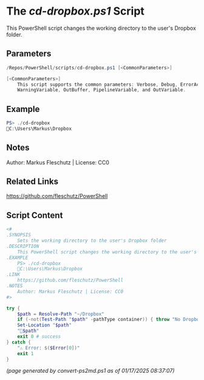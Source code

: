 The *cd-dropbox.ps1* Script
===========================

This PowerShell script changes the working directory to the user's Dropbox folder.

Parameters
----------
```powershell
/Repos/PowerShell/scripts/cd-dropbox.ps1 [<CommonParameters>]

[<CommonParameters>]
    This script supports the common parameters: Verbose, Debug, ErrorAction, ErrorVariable, WarningAction, 
    WarningVariable, OutBuffer, PipelineVariable, and OutVariable.
```

Example
-------
```powershell
PS> ./cd-dropbox
📂C:\Users\Markus\Dropbox

```

Notes
-----
Author: Markus Fleschutz | License: CC0

Related Links
-------------
https://github.com/fleschutz/PowerShell

Script Content
--------------
```powershell
<#
.SYNOPSIS
	Sets the working directory to the user's Dropbox folder
.DESCRIPTION
	This PowerShell script changes the working directory to the user's Dropbox folder.
.EXAMPLE
	PS> ./cd-dropbox
	📂C:\Users\Markus\Dropbox
.LINK
	https://github.com/fleschutz/PowerShell
.NOTES
	Author: Markus Fleschutz | License: CC0
#>

try {
	$path = Resolve-Path "~/Dropbox"
	if (-not(Test-Path "$path" -pathType container)) { throw "No Dropbox folder at 📂$path - is Dropbox installed?"	}
	Set-Location "$path"
	"📂$path"
	exit 0 # success
} catch {
	"⚠️ Error: $($Error[0])"
	exit 1
}
```

*(page generated by convert-ps2md.ps1 as of 01/17/2025 08:37:07)*
